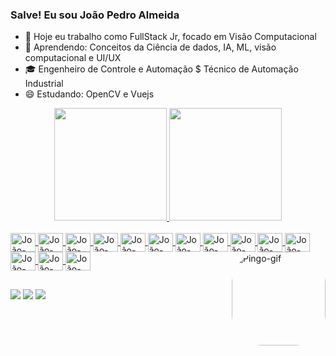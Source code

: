 ### Salve! Eu sou João Pedro Almeida

- 🔭 Hoje eu trabalho como FullStack Jr, focado em Visão Computacional
- 🌱 Aprendendo: Conceitos da Ciência de dados, IA, ML, visão computacional e UI/UX
- 🎓 Engenheiro de Controle e Automação $ Técnico de Automação Industrial
- 😄 Estudando: OpenCV e Vuejs


<div align="center">
  <a href="https://github.com/joao0812">
  <img height="180em" src="https://github-readme-stats.vercel.app/api?username=joao0812&show_icons=true&theme=vision-friendly-dark&include_all_commits=true&count_private=true"/>
  <img height="180em" src="https://github-readme-stats.vercel.app/api/top-langs/?username=joao0812&layout=compact&langs_count=7&theme=vision-friendly-dark"/>
</div>
  
<div style="display: inline_block"><br>
  <img align="center" alt="João-C++" height="30" width="40" src="https://cdn.jsdelivr.net/gh/devicons/devicon/icons/cplusplus/cplusplus-line.svg">
  <img align="center" alt="João-Python" height="30" width="40" src="https://cdn.jsdelivr.net/gh/devicons/devicon/icons/python/python-original.svg">
  <img align="center" alt="João-HTML" height="30" width="40" src="https://cdn.jsdelivr.net/gh/devicons/devicon/icons/html5/html5-original.svg">
  <img align="center" alt="João-CSS" height="30" width="40" src="https://cdn.jsdelivr.net/gh/devicons/devicon/icons/css3/css3-original.svg">
  <img align="center" alt="João-opencv" height="30" width="40" src="https://cdn.jsdelivr.net/gh/devicons/devicon/icons/opencv/opencv-original-wordmark.svg">
  <img align="center" alt="João-JS" height="30" width="40" src="https://cdn.jsdelivr.net/gh/devicons/devicon/icons/javascript/javascript-original.svg">
  <img align="center" alt="João-GIT" height="30" width="40" src="https://cdn.jsdelivr.net/gh/devicons/devicon/icons/git/git-original.svg">
  <img align="center" alt="João-NodeJS" height="30" width="40" src="https://cdn.jsdelivr.net/gh/devicons/devicon/icons/nodejs/nodejs-original.svg">
  <img align="center" alt="João-mongoDB" height="30" width="40" src="https://cdn.jsdelivr.net/gh/devicons/devicon/icons/mongodb/mongodb-original.svg">
  <img align="center" alt="João-firebase" height="30" width="40" src="https://cdn.jsdelivr.net/gh/devicons/devicon/icons/firebase/firebase-plain.svg">
  <img align="center" alt="João-mysql" height="30" width="40" src="https://cdn.jsdelivr.net/gh/devicons/devicon/icons/mysql/mysql-original.svg">
  <img align="center" alt="João-postgresql" height="30" width="40" src="https://cdn.jsdelivr.net/gh/devicons/devicon/icons/postgresql/postgresql-original.svg">
  <img align="center" alt="João-react" height="30" width="40" src="https://cdn.jsdelivr.net/gh/devicons/devicon/icons/react/react-original.svg">
  <img align="center" alt="João-figma" height="30" width="40" src="https://cdn.jsdelivr.net/gh/devicons/devicon/icons/figma/figma-original.svg">
  <img align="right" alt="Pingo-gif" height="150" style="border-radius:50px;" src="https://media.giphy.com/media/ku5EcFe4PNGWA/giphy.gif">
          
</div>

  ##
  
  <div>
  <a href="https://www.instagram.com/joao_esalmeida/" target="_blank"><img src="https://img.shields.io/badge/-Instagram-%23E4405F?style=for-the-badge&logo=instagram&logoColor=white" target="_blank"></a>
  <a href = "joaoesalmeida12@gmail.com"><img src="https://img.shields.io/badge/-Gmail-%23333?style=for-the-badge&logo=gmail&logoColor=white" target="_blank"></a>
  <a href="https://www.linkedin.com/in/jo%C3%A3o-pedro-a-22978b137/" target="_blank"><img src="https://img.shields.io/badge/-LinkedIn-%230077B5?style=for-the-badge&logo=linkedin&logoColor=white" target="_blank"></a> 
  </div>
